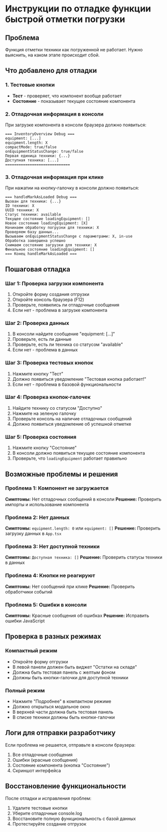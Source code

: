 # Инструкции по отладке функции быстрой отметки погрузки

## Проблема
Функция отметки техники как погруженной не работает. Нужно выяснить, на каком этапе происходит сбой.

## Что добавлено для отладки

### 1. Тестовые кнопки
- **Тест** - проверяет, что компонент вообще работает
- **Состояние** - показывает текущее состояние компонента

### 2. Отладочная информация в консоли
При загрузке компонента в консоли браузера должно появиться:
```
=== InventoryOverview Debug ===
equipment: [...]
equipment.length: X
compactMode: true/false
onEquipmentStatusChange: true/false
Первая единица техники: {...}
Доступная техника: [...]
=============================
```

### 3. Отладочная информация при клике
При нажатии на кнопку-галочку в консоли должно появиться:
```
=== handleMarkAsLoaded Debug ===
Вызван для техники: {...}
ID техники: X
UUID техники: X
Статус техники: available
Текущее состояние loadingEquipment: []
Новое состояние loadingEquipment: [X]
Начинаем обработку погрузки для техники: X
Проверяем базу данных...
Вызываем onEquipmentStatusChange с параметрами: X, in-use
Обработка завершена успешно
Снимаем состояние загрузки для техники: X
Финальное состояние loadingEquipment: []
=== Конец handleMarkAsLoaded ===
```

## Пошаговая отладка

### Шаг 1: Проверка загрузки компонента
1. Откройте форму создания отгрузки
2. Откройте консоль браузера (F12)
3. Проверьте, появились ли отладочные сообщения
4. Если нет - проблема в загрузке компонента

### Шаг 2: Проверка данных
1. В консоли найдите сообщение "equipment: [...]"
2. Проверьте, есть ли данные
3. Проверьте, есть ли техника со статусом "available"
4. Если нет - проблема в данных

### Шаг 3: Проверка тестовых кнопок
1. Нажмите кнопку "Тест"
2. Должно появиться уведомление "Тестовая кнопка работает!"
3. Если нет - проблема в базовой функциональности

### Шаг 4: Проверка кнопок-галочек
1. Найдите технику со статусом "Доступно"
2. Нажмите на зеленую галочку
3. Проверьте консоль на наличие отладочных сообщений
4. Должно появиться уведомление об успешной отметке

### Шаг 5: Проверка состояния
1. Нажмите кнопку "Состояние"
2. В консоли должно появиться текущее состояние компонента
3. Проверьте, что `loadingEquipment` работает правильно

## Возможные проблемы и решения

### Проблема 1: Компонент не загружается
**Симптомы:** Нет отладочных сообщений в консоли
**Решение:** Проверить импорты и использование компонента

### Проблема 2: Нет данных
**Симптомы:** `equipment.length: 0` или `equipment: []`
**Решение:** Проверить загрузку данных в `App.tsx`

### Проблема 3: Нет доступной техники
**Симптомы:** `Доступная техника: []`
**Решение:** Проверить статусы техники в данных

### Проблема 4: Кнопки не реагируют
**Симптомы:** Нет сообщений при клике
**Решение:** Проверить обработчики событий

### Проблема 5: Ошибки в консоли
**Симптомы:** Красные сообщения об ошибках
**Решение:** Исправить ошибки JavaScript

## Проверка в разных режимах

### Компактный режим
- Откройте форму отгрузки
- В левой панели должен быть виджет "Остатки на складе"
- Должна быть тестовая панель с желтым фоном
- Должны быть кнопки-галочки для доступной техники

### Полный режим
- Нажмите "Подробнее" в компактном режиме
- Должно открыться модальное окно
- В верхней части должна быть тестовая панель
- В списке техники должны быть кнопки-галочки

## Логи для отправки разработчику

Если проблема не решается, отправьте в консоли браузера:
1. Все отладочные сообщения
2. Ошибки (красные сообщения)
3. Состояние компонента (кнопка "Состояние")
4. Скриншот интерфейса

## Восстановление функциональности

После отладки и исправления проблем:
1. Удалите тестовые кнопки
2. Уберите отладочные console.log
3. Восстановите полную функциональность с базой данных
4. Протестируйте создание отгрузок
